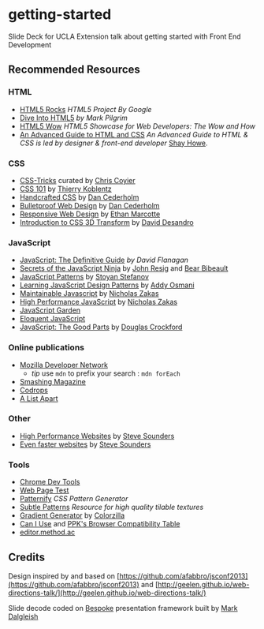 <!--
    This is README is written in Markdown
    Please refer to here for an introduction to Markdown
    http://daringfireball.net/projects/markdown/
-->
getting-started
===============

Slide Deck for UCLA Extension talk about getting started with Front End Development
## Recommended Resources

### HTML

- [HTML5 Rocks](http://www.html5rocks.com/) *HTML5 Project By Google*
- [Dive Into HTML5](http://diveintohtml5.info/) *by Mark Pilgrim*
- [HTML5 Wow](http://www.htmlfivewow.com/) *HTML5 Showcase for Web Developers: The Wow and How*
- [An Advanced Guide to HTML and CSS](http://learn.shayhowe.com/advanced-html-css/) *An Advanced Guide to HTML & CSS is led by designer & front-end developer* [Shay Howe](http://www.shayhowe.com/).
 

### CSS
 - [CSS-Tricks](http://css-tricks.com/) curated by [Chris Coyier](http://chriscoyier.net/)
 - [CSS 101](http://www.css-101.org/) by [Thierry Koblentz](https://twitter.com/thierrykoblentz)
 - [Handcrafted CSS](http://handcraftedcss.com/) by [Dan Cederholm](http://simplebits.com/)
 - [Bulletproof Web Design](http://www.simplebits.com/publications/bulletproof/)  by [Dan Cederholm](http://simplebits.com/)
 - [Responsive Web Design](http://www.abookapart.com/products/responsive-web-design) by [Ethan Marcotte](http://ethanmarcotte.com/)
 - [Introduction to CSS 3D Transform](http://desandro.github.io/3dtransforms/) by [David Desandro](http://v3.desandro.com/)

### JavaScript
- [JavaScript: The Definitive Guide](http://www.amazon.com/JavaScript-Definitive-Guide-David-Flanagan/dp/0596000480) *by David Flanagan*
- [Secrets of the JavaScript Ninja](http://jsninja.com/) by [John Resig](http://ejohn.org/) and [Bear Bibeault](http://www.bibeault.org/)
- [JavaScript Patterns](http://shop.oreilly.com/product/9780596806767.do) by [Stoyan Stefanov](http://www.phpied.com/)
- [Learning JavaScript Design Patterns](http://addyosmani.com/resources/essentialjsdesignpatterns/book/#introduction) by [Addy Osmani](http://addyosmani.com/blog/)
- [Maintainable Javascript](http://shop.oreilly.com/product/0636920025245.do) by [Nicholas Zakas](http://www.nczonline.net/)
- [High Performance JavaScript](http://shop.oreilly.com/product/9780596802806.do) by [Nicholas Zakas](http://www.nczonline.net/)
- [JavaScript Garden](http://bonsaiden.github.io/JavaScript-Garden/)
- [Eloquent JavaScript](http://eloquentjavascript.net/)
- [JavaScript: The Good Parts](http://www.amazon.com/JavaScript-Good-Parts-Douglas-Crockford/dp/0596517742) by [Douglas Crockford](http://javascript.crockford.com/)

### Online publications 
- [Mozilla Developer Network](https://developer.mozilla.org/en-US/)
  - *tip* use `mdn` to prefix your search : `mdn forEach`
- [Smashing Magazine](http://www.smashingmagazine.com/)
- [Codrops](http://tympanus.net/codrops/)
- [A List Apart](http://alistapart.com/)

### Other
- [High Performance Websites](http://www.amazon.com/gp/product/0596529309?ie=UTF8&tag=stevsoud-20&linkCode=as2&camp=1789&creative=9325&creativeASIN=0596529309) by [Steve Sounders](http://stevesouders.com/)
- [Even faster websites](http://www.amazon.com/Even-Faster-Web-Sites-Performance/dp/0596522304)  by [Steve Sounders](http://stevesouders.com/)

### Tools
- [Chrome Dev Tools](https://developers.google.com/chrome-developer-tools/docs/dom-and-styles)
- [Web Page Test](http://www.webpagetest.org/)
- [Patternify](http://www.patternify.com/) *CSS Pattern Generator*
- [Subtle Patterns](http://subtlepatterns.com/) *Resource for high quality tilable textures*
- [Gradient Generator](http://www.colorzilla.com/gradient-editor/) by [Colorzilla](http://www.colorzilla.com/)
- [Can I Use](http://caniuse.com/) and [PPK's Browser Compatibility Table](http://www.quirksmode.org/compatibility.html)
- [editor.method.ac](http://editor.method.ac/)

## Credits
Design inspired by and based on [https://github.com/afabbro/jsconf2013](https://github.com/afabbro/jsconf2013) and [http://geelen.github.io/web-directions-talk/](http://geelen.github.io/web-directions-talk/)

Slide decode coded on [Bespoke](http://markdalgleish.com/projects/bespoke.js/) presentation framework built by [Mark Dalgleish](https://github.com/markdalgleish)
